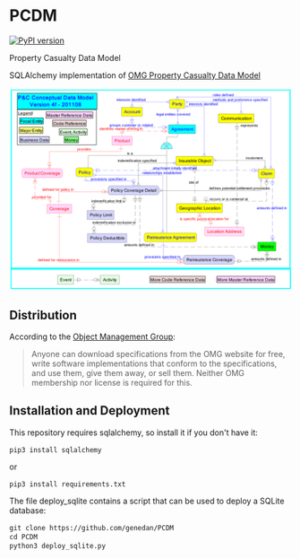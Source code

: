 # PCDM
[![PyPI version](https://badge.fury.io/py/pcdm.svg)](https://badge.fury.io/py/pcdm)

Property Casualty Data Model

SQLAlchemy implementation of [OMG Property Casualty Data Model](https://www.omg.org/spec/PC/About-PC/)

![](docs/pcdmcdm.png)

## Distribution

According to the [Object Management Group](https://www.omg.org/gettingstarted/overview.htm#Free):

>Anyone can download specifications from the OMG website for free, write software implementations that conform to the specifications, and use them, give them away, or sell them. Neither OMG membership nor license is required for this.


## Installation and Deployment

This repository requires sqlalchemy, so install it if you don't have it:

```
pip3 install sqlalchemy
```

or
```
pip3 install requirements.txt
```

The file deploy_sqlite contains a script that can be used to deploy a SQLite database:

```
git clone https://github.com/genedan/PCDM
cd PCDM
python3 deploy_sqlite.py
```
